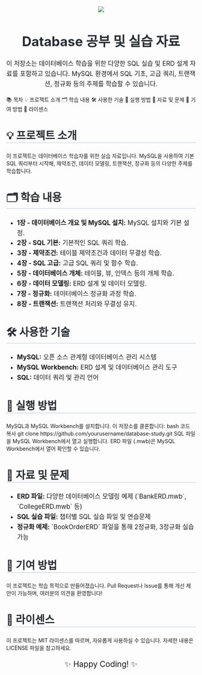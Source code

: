 <div align="center"> <img src="https://capsule-render.vercel.app/api?type=waving&color=auto&height=240&text=🚀%20Database%20Study&animation=fadeIn&fontColor=ffffff&fontSize=60" /> </div> <h1 style="font-size: 2.5em; color: #282d33; text-align: center;">Database 공부 및 실습 자료</h1> <p style="font-size: 1.2em; line-height: 1.6; text-align: center;"> 이 저장소는 데이터베이스 학습을 위한 다양한 SQL 실습 및 ERD 설계 자료를 포함하고 있습니다. MySQL 환경에서 SQL 기초, 고급 쿼리, 트랜잭션, 정규화 등의 주제를 학습할 수 있습니다. </p>
📚 목차
💡 프로젝트 소개
🗂️ 학습 내용
🛠️ 사용한 기술
🚀 실행 방법
📄 자료 및 문제
🤝 기여 방법
📄 라이센스
<h2 style="font-size: 2em; border-bottom: 2px solid #d8dee4; color: #282d33;">💡 프로젝트 소개</h2>
이 프로젝트는 데이터베이스 학습자를 위한 실습 자료입니다. MySQL을 사용하여 기본 SQL 쿼리부터 시작해, 제약조건, 데이터 모델링, 트랜잭션, 정규화 등의 다양한 주제를 학습합니다.

<h2 style="font-size: 2em; border-bottom: 2px solid #d8dee4; color: #282d33;">🗂️ 학습 내용</h2> <ul style="font-size: 1.2em; line-height: 1.6;"> <li><b>1장 - 데이터베이스 개요 및 MySQL 설치:</b> MySQL 설치와 기본 설정.</li> <li><b>2장 - SQL 기본:</b> 기본적인 SQL 쿼리 학습.</li> <li><b>3장 - 제약조건:</b> 테이블 제약조건과 데이터 무결성 학습.</li> <li><b>4장 - SQL 고급:</b> 고급 SQL 쿼리 및 함수 학습.</li> <li><b>5장 - 데이터베이스 개체:</b> 테이블, 뷰, 인덱스 등의 개체 학습.</li> <li><b>6장 - 데이터 모델링:</b> ERD 설계 및 데이터 모델링.</li> <li><b>7장 - 정규화:</b> 데이터베이스 정규화 과정 학습.</li> <li><b>8장 - 트랜잭션:</b> 트랜잭션 처리와 무결성 유지.</li> </ul>
<h2 style="font-size: 2em; border-bottom: 2px solid #d8dee4; color: #282d33;">🛠️ 사용한 기술</h2> <ul style="font-size: 1.2em; line-height: 1.6;"> <li><b>MySQL:</b> 오픈 소스 관계형 데이터베이스 관리 시스템</li> <li><b>MySQL Workbench:</b> ERD 설계 및 데이터베이스 관리 도구</li> <li><b>SQL:</b> 데이터 쿼리 및 관리 언어</li> </ul>
<h2 style="font-size: 2em; border-bottom: 2px solid #d8dee4; color: #282d33;">🚀 실행 방법</h2>
MySQL과 MySQL Workbench를 설치합니다.
이 저장소를 클론합니다:
bash
코드 복사
git clone https://github.com/yourusername/database-study.git
SQL 파일을 MySQL Workbench에서 열고 실행합니다.
ERD 파일 (.mwb)은 MySQL Workbench에서 열어 확인할 수 있습니다.
<h2 style="font-size: 2em; border-bottom: 2px solid #d8dee4; color: #282d33;">📄 자료 및 문제</h2> <ul style="font-size: 1.2em; line-height: 1.6;"> <li><b>ERD 파일:</b> 다양한 데이터베이스 모델링 예제 (`BankERD.mwb`, `CollegeERD.mwb` 등)</li> <li><b>SQL 실습 파일:</b> 챕터별 SQL 실습 파일 및 연습문제</li> <li><b>정규화 예제:</b> `BookOrderERD` 파일을 통해 2정규화, 3정규화 실습 가능</li> </ul>
<h2 style="font-size: 2em; border-bottom: 2px solid #d8dee4; color: #282d33;">🤝 기여 방법</h2>
이 프로젝트는 학습 목적으로 만들어졌습니다. Pull Request나 Issue를 통해 개선 제안이 가능하며, 여러분의 의견을 환영합니다!

<h2 style="font-size: 2em; border-bottom: 2px solid #d8dee4; color: #282d33;">📄 라이센스</h2>
이 프로젝트는 MIT 라이센스를 따르며, 자유롭게 사용하실 수 있습니다. 자세한 내용은 LICENSE 파일을 참고하세요.

<p style="font-size: 1.5em; text-align: center;">✨ Happy Coding! ✨</p>
